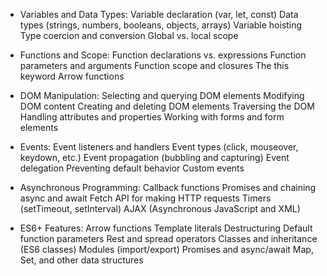 
- Variables and Data Types:
Variable declaration (var, let, const)
Data types (strings, numbers, booleans, objects, arrays)
Variable hoisting
Type coercion and conversion
Global vs. local scope

- Functions and Scope:
Function declarations vs. expressions
Function parameters and arguments
Function scope and closures
The this keyword
Arrow functions

- DOM Manipulation:
Selecting and querying DOM elements
Modifying DOM content
Creating and deleting DOM elements
Traversing the DOM
Handling attributes and properties
Working with forms and form elements

- Events:
Event listeners and handlers
Event types (click, mouseover, keydown, etc.)
Event propagation (bubbling and capturing)
Event delegation
Preventing default behavior
Custom events

- Asynchronous Programming:
Callback functions
Promises and chaining
async and await
Fetch API for making HTTP requests
Timers (setTimeout, setInterval)
AJAX (Asynchronous JavaScript and XML)

- ES6+ Features:
Arrow functions
Template literals
Destructuring
Default function parameters
Rest and spread operators
Classes and inheritance (ES6 classes)
Modules (import/export)
Promises and async/await
Map, Set, and other data structures